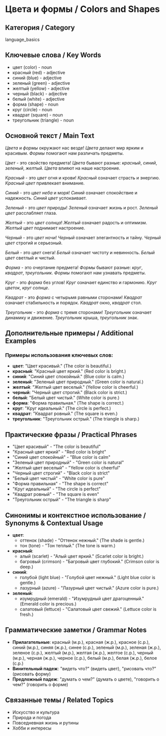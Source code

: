 # Цвета и формы / Colors and Shapes

## Категория / Category
language_basics

## Ключевые слова / Key Words
- цвет (color) - noun
- красный (red) - adjective
- синий (blue) - adjective
- зеленый (green) - adjective
- желтый (yellow) - adjective
- черный (black) - adjective
- белый (white) - adjective
- форма (shape) - noun
- круг (circle) - noun
- квадрат (square) - noun
- треугольник (triangle) - noun

## Основной текст / Main Text

*Цвета* и *формы* окружают нас везде! *Цвета* делают мир ярким и красивым. *Формы* помогают нам различать предметы.

*Цвет* - это свойство предмета! *Цвета* бывают разные: *красный*, *синий*, *зеленый*, *желтый*. *Цвета* влияют на наше настроение.

*Красный* - это *цвет* огня и крови! *Красный* означает страсть и энергию. *Красный* *цвет* привлекает внимание.

*Синий* - это *цвет* *неба* и моря! *Синий* означает спокойствие и надежность. *Синий* *цвет* успокаивает.

*Зеленый* - это *цвет* природы! *Зеленый* означает жизнь и рост. *Зеленый* *цвет* расслабляет глаза.

*Желтый* - это *цвет* *солнца*! *Желтый* означает радость и оптимизм. *Желтый* *цвет* поднимает настроение.

*Черный* - это *цвет* ночи! *Черный* означает элегантность и тайну. *Черный* *цвет* строгий и серьезный.

*Белый* - это *цвет* снега! *Белый* означает чистоту и невинность. *Белый* *цвет* светлый и чистый.

*Форма* - это очертание предмета! *Формы* бывают разные: *круг*, *квадрат*, *треугольник*. *Формы* помогают нам узнавать предметы.

*Круг* - это *форма* без углов! *Круг* означает единство и гармонию. *Круг* *цветок*, *круг* *солнце*.

*Квадрат* - это *форма* с четырьмя равными сторонами! *Квадрат* означает стабильность и порядок. *Квадрат* окно, *квадрат* стол.

*Треугольник* - это *форма* с тремя сторонами! *Треугольник* означает динамику и движение. *Треугольник* крыша, *треугольник* знак.

## Дополнительные примеры / Additional Examples

### Примеры использования ключевых слов:
- **цвет**: "Цвет красивый." (The color is beautiful.)
- **красный**: "Красный цвет яркий." (Red color is bright.)
- **синий**: "Синий цвет спокойный." (Blue color is calm.)
- **зеленый**: "Зеленый цвет природный." (Green color is natural.)
- **желтый**: "Желтый цвет веселый." (Yellow color is cheerful.)
- **черный**: "Черный цвет строгий." (Black color is strict.)
- **белый**: "Белый цвет чистый." (White color is pure.)
- **форма**: "Форма правильная." (The shape is correct.)
- **круг**: "Круг идеальный." (The circle is perfect.)
- **квадрат**: "Квадрат ровный." (The square is even.)
- **треугольник**: "Треугольник острый." (The triangle is sharp.)

## Практические фразы / Practical Phrases

- "Цвет красивый" - "The color is beautiful"
- "Красный цвет яркий" - "Red color is bright"
- "Синий цвет спокойный" - "Blue color is calm"
- "Зеленый цвет природный" - "Green color is natural"
- "Желтый цвет веселый" - "Yellow color is cheerful"
- "Черный цвет строгий" - "Black color is strict"
- "Белый цвет чистый" - "White color is pure"
- "Форма правильная" - "The shape is correct"
- "Круг идеальный" - "The circle is perfect"
- "Квадрат ровный" - "The square is even"
- "Треугольник острый" - "The triangle is sharp"

## Синонимы и контекстное использование / Synonyms & Contextual Usage

- **цвет**: 
  - оттенок (shade) - "Оттенок нежный." (The shade is gentle.)
  - тон (tone) - "Тон теплый." (The tone is warm.)
- **красный**: 
  - алый (scarlet) - "Алый цвет яркий." (Scarlet color is bright.)
  - багровый (crimson) - "Багровый цвет глубокий." (Crimson color is deep.)
- **синий**: 
  - голубой (light blue) - "Голубой цвет нежный." (Light blue color is gentle.)
  - лазурный (azure) - "Лазурный цвет чистый." (Azure color is pure.)
- **зеленый**: 
  - изумрудный (emerald) - "Изумрудный цвет драгоценный." (Emerald color is precious.)
  - салатовый (lettuce) - "Салатовый цвет свежий." (Lettuce color is fresh.)

## Грамматические заметки / Grammar Notes

- **Прилагательные**: красный (м.р.), красная (ж.р.), красное (с.р.), синий (м.р.), синяя (ж.р.), синее (с.р.), зеленый (м.р.), зеленая (ж.р.), зеленое (с.р.), желтый (м.р.), желтая (ж.р.), желтое (с.р.), черный (м.р.), черная (ж.р.), черное (с.р.), белый (м.р.), белая (ж.р.), белое (с.р.)
- **Винительный падеж**: "видеть что?" (видеть цвет), "рисовать что?" (рисовать форму)
- **Предложный падеж**: "думать о чем?" (думать о цвете), "говорить о чем?" (говорить о форме)

## Связанные темы / Related Topics

- Искусство и культура
- Природа и погода
- Повседневная жизнь и рутины
- Хобби и интересы
